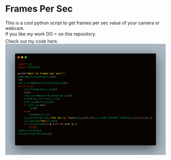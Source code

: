 # Frames Per Sec

This is a cool python script to get frames per sec value of your camera or webcam.  
If you like my work DO ⭐ on this repository.  
Check out my code here.  
![carbon_code](carbon_image.png)
